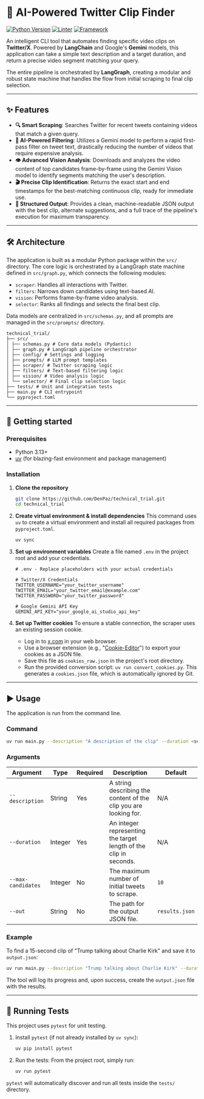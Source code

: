 # 🤖 AI-Powered Twitter Clip Finder

[![Python Version](https://img.shields.io/badge/python-3.13-blue.svg)](https://www.python.org/downloads/)
[![Linter](https://img.shields.io/badge/linter-ruff-brightgreen.svg)](https://github.com/astral-sh/ruff)
[![Framework](https://img.shields.io/badge/framework-LangChain-purple.svg)](https://www.langchain.com/)

An intelligent CLI tool that automates finding specific video clips on **Twitter/X**. Powered by **LangChain** and Google's **Gemini** models, this application can take a simple text description and a target duration, and return a precise video segment matching your query.

The entire pipeline is orchestrated by **LangGraph**, creating a modular and robust state machine that handles the flow from initial scraping to final clip selection.

---

## ✨ Features

- **🔍 Smart Scraping**: Searches Twitter for recent tweets containing videos that match a given query.
- **🤖 AI-Powered Filtering**: Utilizes a Gemini model to perform a rapid first-pass filter on tweet text, drastically reducing the number of videos that require expensive analysis.
- **👁️ Advanced Vision Analysis**: Downloads and analyzes the video content of top candidates frame-by-frame using the Gemini Vision model to identify segments matching the user's description.
- **🎬 Precise Clip Identification**: Returns the exact start and end timestamps for the best-matching continuous clip, ready for immediate use.
- **📄 Structured Output**: Provides a clean, machine-readable JSON output with the best clip, alternate suggestions, and a full trace of the pipeline's execution for maximum transparency.

---

## 🛠️ Architecture

The application is built as a modular Python package within the `src/` directory. The core logic is orchestrated by a LangGraph state machine defined in `src/graph.py`, which connects the following modules:

- `scraper`: Handles all interactions with Twitter.
- `filters`: Narrows down candidates using text-based AI.
- `vision`: Performs frame-by-frame video analysis.
- `selector`: Ranks all findings and selects the final best clip.

Data models are centralized in `src/schemas.py`, and all prompts are managed in the `src/prompts/` directory.

```
technical_trial/
├── src/
│ ├── schemas.py # Core data models (Pydantic)
│ ├── graph.py # LangGraph pipeline orchestrator
│ ├── config/ # Settings and logging
│ ├── prompts/ # LLM prompt templates
│ ├── scraper/ # Twitter scraping logic
│ ├── filters/ # Text-based filtering logic
│ ├── vision/ # Video analysis logic
│ └── selector/ # Final clip selection logic
├── tests/ # Unit and integration tests
├── main.py # CLI entrypoint
└── pyproject.toml
```

---

## 🚀 Getting started

### Prerequisites

- Python 3.13+
- [uv](https://github.com/astral-sh/uv) (for blazing-fast environment and package management)

### Installation

1.  **Clone the repository**

    ```bash
    git clone https://github.com/DenPaz/technical_trial.git
    cd technical_trial
    ```

2.  **Create virtual environment & install dependencies**
    This command uses `uv` to create a virtual environment and install all required packages from `pyproject.toml`.

    ```bash
    uv sync
    ```

3.  **Set up environment variables**
    Create a file named `.env` in the project root and add your credentials.

    ```env
    # .env - Replace placeholders with your actual credentials

    # Twitter/X Credentials
    TWITTER_USERNAME="your_twitter_username"
    TWITTER_EMAIL="your_twitter_email@example.com"
    TWITTER_PASSWORD="your_twitter_password"

    # Google Gemini API Key
    GEMINI_API_KEY="your_google_ai_studio_api_key"
    ```

4.  **Set up Twitter cookies**
    To ensure a stable connection, the scraper uses an existing session cookie.
    - Log in to [x.com](https://x.com) in your web browser.
    - Use a browser extension (e.g., "[Cookie-Editor](https://chromewebstore.google.com/detail/cookie-editor/hlkenndednhfkekhgcdicdfddnkalmdm)") to export your cookies as a JSON file.
    - Save this file as `cookies_raw.json` in the project's root directory.
    - Run the provided conversion script: `uv run convert_cookies.py`. This generates a `cookies.json` file, which is automatically ignored by Git.

---

## ▶️ Usage

The application is run from the command line.

### Command

```bash
uv run main.py --description "A description of the clip" --duration <seconds> [--max-candidates <int>] [--out <output_file>]
```

### Arguments

| Argument           | Type    | Required | Description                                                       | Default        |
| ------------------ | ------- | -------- | ----------------------------------------------------------------- | -------------- |
| `--description`    | String  | Yes      | A string describing the content of the clip you are looking for.  | N/A            |
| `--duration`       | Integer | Yes      | An integer representing the target length of the clip in seconds. | N/A            |
| `--max-candidates` | Integer | No       | The maximum number of initial tweets to scrape.                   | `10`           |
| `--out`            | String  | No       | The path for the output JSON file.                                | `results.json` |

### Example

To find a 15-second clip of "Trump talking about Charlie Kirk" and save it to `output.json`:

```bash
uv run main.py --description "Trump talking about Charlie Kirk" --duration 15 --out output.json
```

The tool will log its progress and, upon success, create the `output.json` file with the results.

---

## 🧪 Running Tests

This project uses `pytest` for unit testing.

1. Install `pytest` (if not already installed by `uv sync`):

   ```bash
   uv pip install pytest
   ```

2. Run the tests:
   From the project root, simply run:
   ```bash
   uv run pytest
   ```

`pytest` will automatically discover and run all tests inside the `tests/` directory.
